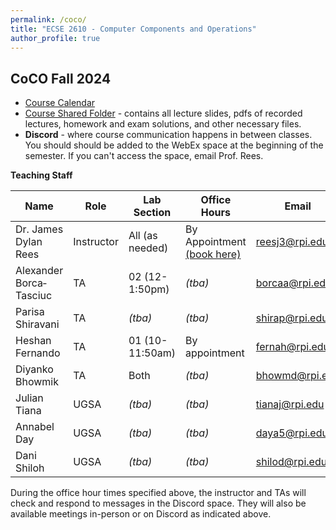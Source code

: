 ```yaml
---
permalink: /coco/
title: "ECSE 2610 - Computer Components and Operations"
author_profile: true
---
```


## CoCO Fall 2024

* [Course Calendar](https://docs.google.com/spreadsheets/d/1ZMBrMZQafYQkDq-hXXXMoT3DYaLaOsYWDn9MzZFm504/edit?usp=sharing)
* [Course Shared Folder](https://u.pcloud.link/publink/show?code=kZvtBO0ZLH4q6HXwWdktRzuunSGw6XPYlf57) - contains all lecture slides, pdfs of recorded lectures, homework and exam solutions, and other necessary files.
* **Discord** - where course communication happens in between classes.  You should should be added to the WebEx space at the beginning of the semester.  If you can't access the space, email Prof. Rees.

**Teaching Staff**

| Name  | Role | Lab Section | Office Hours | Email | Discord Name |
| ------------- | ------------- | ------------- | ------------- | ------------- | ------------- |
| Dr. James Dylan Rees | Instructor  | All (as needed)  | By Appointment [(book here)](https://calendly.com/reesj3/coco-office-hours) | reesj3@rpi.edu  | j.dylanrees |
| Alexander Borca‐Tasciuc  | TA  | 02 (12-1:50pm)  | *(tba)* | borcaa@rpi.edu  | alexborca |
| Parisa Shiravani | TA  | *(tba)*  | *(tba)* | shirap@rpi.edu  | *(tba)* |
| Heshan Fernando | TA  | 01 (10-11:50am)  | By appointment | fernah@rpi.edu  | Heshan |
| Diyanko Bhowmik | TA  | Both  | *(tba)* | bhowmd@rpi.edu  | diyanko |
| Julian Tiana | UGSA  | *(tba)*  | *(tba)* | tianaj@rpi.edu | succulent2000 |
| Annabel Day | UGSA  | *(tba)*  | *(tba)* | daya5@rpi.edu | *(tba)* |
| Dani Shiloh | UGSA  | *(tba)*  | *(tba)* | shilod@rpi.edu | *(tba)* |

During the office hour times specified above, the instructor and TAs will check and respond to messages in the Discord space.  They will also be available meetings in-person or on Discord as indicated above.


